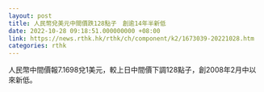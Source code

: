 ```yaml
---
layout: post
title: 人民幣兌美元中間價跌128點子　創逾14年半新低
date: 2022-10-28 09:18:51.000000000 +08:00
link: https://news.rthk.hk/rthk/ch/component/k2/1673039-20221028.htm
categories: rthk
---
```


人民幣中間價報7.1698兌1美元，較上日中間價下調128點子，創2008年2月中以來新低。
